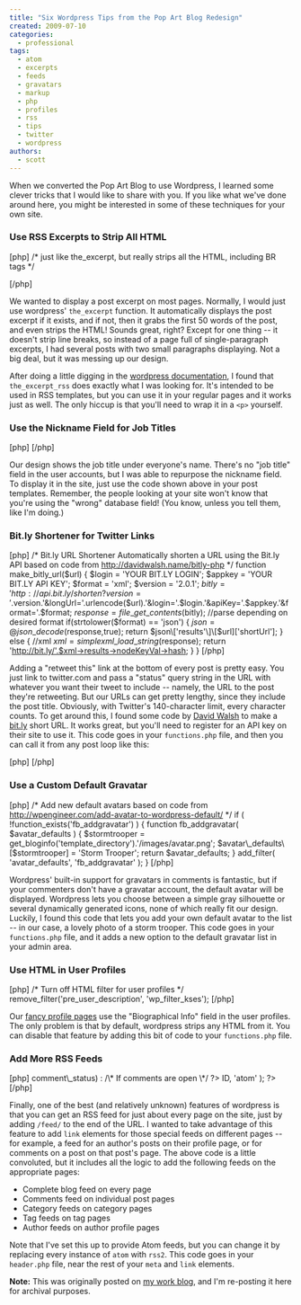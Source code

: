 ```yaml
---
title: "Six Wordpress Tips from the Pop Art Blog Redesign"
created: 2009-07-10
categories: 
  - professional
tags: 
  - atom
  - excerpts
  - feeds
  - gravatars
  - markup
  - php
  - profiles
  - rss
  - tips
  - twitter
  - wordpress
authors: 
  - scott
---
```


When we converted the Pop Art Blog to use Wordpress, I learned some clever tricks that I would like to share with you. If you like what we've done around here, you might be interested in some of these techniques for your own site.

### Use RSS Excerpts to Strip All HTML

\[php\] /\* just like the\_excerpt, but really strips all the HTML, including BR tags \*/ <p><?php the\_excerpt\_rss(); ?></p> \[/php\]

We wanted to display a post excerpt on most pages. Normally, I would just use wordpress' `the_excerpt` function. It automatically displays the post excerpt if it exists, and if not, then it grabs the first 50 words of the post, and even strips the HTML! Sounds great, right? Except for one thing -- it doesn't strip line breaks, so instead of a page full of single-paragraph excerpts, I had several posts with two small paragraphs displaying. Not a big deal, but it was messing up our design.

After doing a little digging in the [wordpress documentation](http://codex.wordpress.org/), I found that `the_excerpt_rss` does exactly what I was looking for. It's intended to be used in RSS templates, but you can use it in your regular pages and it works just as well. The only hiccup is that you'll need to wrap it in a `<p>` yourself.

### Use the Nickname Field for Job Titles

\[php\] <?php the\_author\_meta('nickname'); ?> \[/php\]

Our design shows the job title under everyone's name. There's no "job title" field in the user accounts, but I was able to repurpose the nickname field. To display it in the site, just use the code shown above in your post templates. Remember, the people looking at your site won't know that you're using the "wrong" database field! (You know, unless you tell them, like I'm doing.)

### Bit.ly Shortener for Twitter Links

\[php\] /\* Bit.ly URL Shortener Automatically shorten a URL using the Bit.ly API based on code from http://davidwalsh.name/bitly-php \*/ function make\_bitly\_url($url) { $login = 'YOUR BIT.LY LOGIN'; $appkey = 'YOUR BIT.LY API KEY'; $format = 'xml'; $version = '2.0.1'; $bitly = 'http://api.bit.ly/shorten?version='.$version.'&longUrl='.urlencode($url).'&login='.$login.'&apiKey='.$appkey.'&format='.$format; $response = file\_get\_contents($bitly); //parse depending on desired format if(strtolower($format) == 'json') { $json = @json\_decode($response,true); return $json\['results'\]\[$url\]\['shortUrl'\]; } else { //xml $xml = simplexml\_load\_string($response); return 'http://bit.ly/'.$xml->results->nodeKeyVal->hash; } } \[/php\]

Adding a "retweet this" link at the bottom of every post is pretty easy. You just link to twitter.com and pass a "status" query string in the URL with whatever you want their tweet to include -- namely, the URL to the post they're retweeting. But our URLs can get pretty lengthy, since they include the post title. Obviously, with Twitter's 140-character limit, every character counts. To get around this, I found some code by [David Walsh](http://davidwalsh.name/bitly-php) to make a [bit.ly](http://bit.ly/) short URL. It works great, but you'll need to register for an API key on their site to use it. This code goes in your `functions.php` file, and then you can call it from any post loop like this:

\[php\] <?php echo make\_bitly\_url(get\_permalink()); ?> \[/php\]

### Use a Custom Default Gravatar

\[php\] /\* Add new default avatars based on code from http://wpengineer.com/add-avatar-to-wordpress-default/ \*/ if ( !function\_exists('fb\_addgravatar') ) { function fb\_addgravatar( $avatar\_defaults ) { $stormtrooper = get\_bloginfo('template\_directory').'/images/avatar.png'; $avatar\_defaults\[$stormtrooper\] = 'Storm Trooper'; return $avatar\_defaults; } add\_filter( 'avatar\_defaults', 'fb\_addgravatar' ); } \[/php\]

Wordpress' built-in support for gravatars in comments is fantastic, but if your commenters don't have a gravatar account, the default avatar will be displayed. Wordpress lets you choose between a simple gray silhouette or several dynamically generated icons, none of which really fit our design. Luckily, I found this code that lets you add your own default avatar to the list -- in our case, a lovely photo of a storm trooper. This code goes in your `functions.php` file, and it adds a new option to the default gravatar list in your admin area.

### Use HTML in User Profiles

\[php\] /\* Turn off HTML filter for user profiles \*/ remove\_filter('pre\_user\_description', 'wp\_filter\_kses'); \[/php\]

Our [fancy profile pages](http://blogs.popart.com/author/scottvandehey/) use the "Biographical Info" field in the user profiles. The only problem is that by default, wordpress strips any HTML from it. You can disable that feature by adding this bit of code to your `functions.php` file.

### Add More RSS Feeds

\[php\] <link rel="alternate" type="application/atom+xml" title="<?php bloginfo('name'); ?> Full Posts" href="<?php bloginfo('atom\_url'); ?>" /> <?php // add comments feed on single-post pages if (is\_single()) { while (have\_posts()) : the\_post(); if ('open' == $post->comment\_status) : /\* If comments are open \*/ ?> <link rel="alternate" type="application/atom+xml" title="Comments on <?php the\_title(); ?>" href="<?php bloginfo('url'); ?>/index.php?feed=atom&amp;p=<?php the\_ID(); ?>" /> <?php endif; endwhile; rewind\_posts(); // add category feed on category archives } else if (is\_category()) { $category = get\_the\_category(); ?> <link rel="alternate" type="application/atom+xml" title="Posts in the <?php echo $category\[0\]->cat\_name; ?> category" href="<?php echo get\_category\_feed\_link( $category\[0\]->cat\_ID, 'atom' ); ?>" /> <?php // add tag feed on tag archives } else if (is\_tag()) { ?> <link rel="alternate" type="application/atom+xml" title="Posts tagged with <?php single\_tag\_title(); ?>" href="<?php echo get\_tag\_feed\_link( get\_query\_var('tag\_id'), 'atom' ); ?>" /> <?php // add author feed on author pages } else if (is\_author()) { if(isset($\_GET\['author\_name'\])) : $curauth = get\_userdatabylogin($author\_name); else : $curauth = get\_userdata(intval($author)); endif; $authorfeedlink = get\_author\_feed\_link( $curauth->ID, 'atom' ); ?> <link rel="alternate" type="application/atom+xml" title="Posts by <?php echo $curauth->display\_name; ?>" href="<?php echo $authorfeedlink; ?>" /> <?php } ?> \[/php\]

Finally, one of the best (and relatively unknown) features of wordpress is that you can get an RSS feed for just about every page on the site, just by adding `/feed/` to the end of the URL. I wanted to take advantage of this feature to add `link` elements for those special feeds on different pages -- for example, a feed for an author's posts on their profile page, or for comments on a post on that post's page. The above code is a little convoluted, but it includes all the logic to add the following feeds on the appropriate pages:

- Complete blog feed on every page
- Comments feed on individual post pages
- Category feeds on category pages
- Tag feeds on tag pages
- Author feeds on author profile pages

Note that I've set this up to provide Atom feeds, but you can change it by replacing every instance of `atom` with `rss2`. This code goes in your `header.php` file, near the rest of your `meta` and `link` elements.

**Note:** This was originally posted on [my work blog](http://blogs.popart.com/author/scottvandehey/), and I'm re-posting it here for archival purposes.
